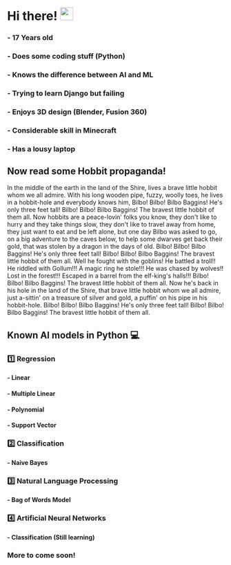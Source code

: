# Hi there! <img src="https://raw.githubusercontent.com/MartinHeinz/MartinHeinz/master/wave.gif" width="30px">
### - 17 Years old
### - Does some coding stuff (Python)
### - Knows the difference between AI and ML
### - Trying to learn Django but failing
### - Enjoys 3D design (Blender, Fusion 360)
### - Considerable skill in Minecraft
### - Has a lousy laptop


## Now read some Hobbit propaganda!

In the middle of the earth in the land of the Shire,
lives a brave little hobbit whom we all admire.
With his long wooden pipe,
fuzzy, woolly toes,
he lives in a hobbit-hole and everybody knows him,
Bilbo! Bilbo! Bilbo Baggins!
He's only three feet tall!
Bilbo! Bilbo! Bilbo Baggins!
The bravest little hobbit of them all.
Now hobbits are a peace-lovin' folks you know,
they don't like to hurry and they take things slow,
they don't like to travel away from home,
they just want to eat and be left alone,
but one day Bilbo was asked to go,
on a big adventure to the caves below,
to help some dwarves get back their gold,
that was stolen by a dragon in the days of old.
Bilbo! Bilbo! Bilbo Baggins!
He's only three feet tall!
Bilbo! Bilbo! Bilbo Baggins!
The bravest little hobbit of them all.
Well he fought with the goblins!
He battled a troll!!
He riddled with Gollum!!!
A magic ring he stole!!!
He was chased by wolves!!
Lost in the forest!!!
Escaped in a barrel from the elf-king's halls!!!
Bilbo! Bilbo! Bilbo Baggins!
The bravest little hobbit of them all.
Now he's back in his hole in the land of the Shire, 
that brave little hobbit whom we all admire,
just a-sittin' on a treasure of silver and gold,
a puffin' on his pipe in his hobbit-hole.
Bilbo! Bilbo! Bilbo Baggins!
He's only three feet tall!
Bilbo! Bilbo! Bilbo Baggins!
The bravest little hobbit of them all.

## Known AI models in Python 💻

### 1️⃣ Regression
#### - Linear 
#### - Multiple Linear 
#### - Polynomial
#### - Support Vector

### 2️⃣ Classification 
#### - Naive Bayes 

### 3️⃣ Natural Language Processing 
#### - Bag of Words Model

### 4️⃣ Artificial Neural Networks
#### - Classification (Still learning)

### More to come soon!

